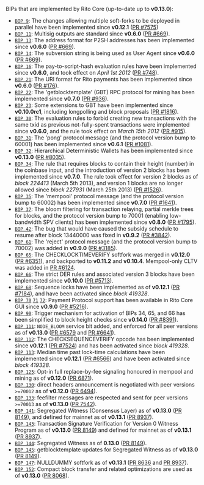 BIPs that are implemented by Rito Core (up-to-date up to **v0.13.0**):

* [`BIP 9`](https://github.com/rito/bips/blob/master/bip-0009.mediawiki): The changes allowing multiple soft-forks to be deployed in parallel have been implemented since **v0.12.1**  ([PR #7575](https://github.com/RitoProject/Ritocoin/pull/7575))
* [`BIP 11`](https://github.com/rito/bips/blob/master/bip-0011.mediawiki): Multisig outputs are standard since **v0.6.0** ([PR #669](https://github.com/RitoProject/Ritocoin/pull/669)).
* [`BIP 13`](https://github.com/rito/bips/blob/master/bip-0013.mediawiki): The address format for P2SH addresses has been implemented since **v0.6.0** ([PR #669](https://github.com/RitoProject/Ritocoin/pull/669)).
* [`BIP 14`](https://github.com/rito/bips/blob/master/bip-0014.mediawiki): The subversion string is being used as User Agent since **v0.6.0** ([PR #669](https://github.com/RitoProject/Ritocoin/pull/669)).
* [`BIP 16`](https://github.com/rito/bips/blob/master/bip-0016.mediawiki): The pay-to-script-hash evaluation rules have been implemented since **v0.6.0**, and took effect on *April 1st 2012* ([PR #748](https://github.com/RitoProject/Ritocoin/pull/748)).
* [`BIP 21`](https://github.com/rito/bips/blob/master/bip-0021.mediawiki): The URI format for Rito payments has been implemented since **v0.6.0** ([PR #176](https://github.com/RitoProject/Ritocoin/pull/176)).
* [`BIP 22`](https://github.com/rito/bips/blob/master/bip-0022.mediawiki): The 'getblocktemplate' (GBT) RPC protocol for mining has been implemented since **v0.7.0** ([PR #936](https://github.com/RitoProject/Ritocoin/pull/936)).
* [`BIP 23`](https://github.com/rito/bips/blob/master/bip-0023.mediawiki): Some extensions to GBT have been implemented since **v0.10.0rc1**, including longpolling and block proposals ([PR #1816](https://github.com/RitoProject/Ritocoin/pull/1816)).
* [`BIP 30`](https://github.com/rito/bips/blob/master/bip-0030.mediawiki): The evaluation rules to forbid creating new transactions with the same txid as previous not-fully-spent transactions were implemented since **v0.6.0**, and the rule took effect on *March 15th 2012* ([PR #915](https://github.com/RitoProject/Ritocoin/pull/915)).
* [`BIP 31`](https://github.com/rito/bips/blob/master/bip-0031.mediawiki): The 'pong' protocol message (and the protocol version bump to 60001) has been implemented since **v0.6.1** ([PR #1081](https://github.com/RitoProject/Ritocoin/pull/1081)).
* [`BIP 32`](https://github.com/rito/bips/blob/master/bip-0032.mediawiki): Hierarchical Deterministic Wallets has been implemented since **v0.13.0** ([PR #8035](https://github.com/RitoProject/Ritocoin/pull/8035)).
* [`BIP 34`](https://github.com/rito/bips/blob/master/bip-0034.mediawiki): The rule that requires blocks to contain their height (number) in the coinbase input, and the introduction of version 2 blocks has been implemented since **v0.7.0**. The rule took effect for version 2 blocks as of *block 224413* (March 5th 2013), and version 1 blocks are no longer allowed since *block 227931* (March 25th 2013) ([PR #1526](https://github.com/RitoProject/Ritocoin/pull/1526)).
* [`BIP 35`](https://github.com/rito/bips/blob/master/bip-0035.mediawiki): The 'mempool' protocol message (and the protocol version bump to 60002) has been implemented since **v0.7.0** ([PR #1641](https://github.com/RitoProject/Ritocoin/pull/1641)).
* [`BIP 37`](https://github.com/rito/bips/blob/master/bip-0037.mediawiki): The bloom filtering for transaction relaying, partial merkle trees for blocks, and the protocol version bump to 70001 (enabling low-bandwidth SPV clients) has been implemented since **v0.8.0** ([PR #1795](https://github.com/RitoProject/Ritocoin/pull/1795)).
* [`BIP 42`](https://github.com/rito/bips/blob/master/bip-0042.mediawiki): The bug that would have caused the subsidy schedule to resume after block 13440000 was fixed in **v0.9.2** ([PR #3842](https://github.com/RitoProject/Ritocoin/pull/3842)).
* [`BIP 61`](https://github.com/rito/bips/blob/master/bip-0061.mediawiki): The 'reject' protocol message (and the protocol version bump to 70002) was added in **v0.9.0** ([PR #3185](https://github.com/RitoProject/Ritocoin/pull/3185)).
* [`BIP 65`](https://github.com/rito/bips/blob/master/bip-0065.mediawiki): The CHECKLOCKTIMEVERIFY softfork was merged in **v0.12.0** ([PR #6351](https://github.com/RitoProject/Ritocoin/pull/6351)), and backported to **v0.11.2** and **v0.10.4**. Mempool-only CLTV was added in [PR #6124](https://github.com/RitoProject/Ritocoin/pull/6124).
* [`BIP 66`](https://github.com/rito/bips/blob/master/bip-0066.mediawiki): The strict DER rules and associated version 3 blocks have been implemented since **v0.10.0** ([PR #5713](https://github.com/RitoProject/Ritocoin/pull/5713)).
* [`BIP 68`](https://github.com/rito/bips/blob/master/bip-0068.mediawiki): Sequence locks have been implemented as of **v0.12.1**  ([PR #7184](https://github.com/RitoProject/Ritocoin/pull/7184)), and have been activated since *block 419328*.
* [`BIP 70`](https://github.com/rito/bips/blob/master/bip-0070.mediawiki) [`71`](https://github.com/rito/bips/blob/master/bip-0071.mediawiki) [`72`](https://github.com/rito/bips/blob/master/bip-0072.mediawiki): Payment Protocol support has been available in Rito Core GUI since **v0.9.0** ([PR #5216](https://github.com/RitoProject/Ritocoin/pull/5216)).
* [`BIP 90`](https://github.com/rito/bips/blob/master/bip-0090.mediawiki): Trigger mechanism for activation of BIPs 34, 65, and 66 has been simplified to block height checks since **v0.14.0** ([PR #8391](https://github.com/RitoProject/Ritocoin/pull/8391)).
* [`BIP 111`](https://github.com/rito/bips/blob/master/bip-0111.mediawiki): `NODE_BLOOM` service bit added, and enforced for all peer versions as of **v0.13.0** ([PR #6579](https://github.com/RitoProject/Ritocoin/pull/6579) and [PR #6641](https://github.com/RitoProject/Ritocoin/pull/6641)).
* [`BIP 112`](https://github.com/rito/bips/blob/master/bip-0112.mediawiki): The CHECKSEQUENCEVERIFY opcode has been implemented since **v0.12.1** ([PR #7524](https://github.com/RitoProject/Ritocoin/pull/7524)) and has been activated since *block 419328*.
* [`BIP 113`](https://github.com/rito/bips/blob/master/bip-0113.mediawiki): Median time past lock-time calculations have been implemented since **v0.12.1** ([PR #6566](https://github.com/RitoProject/Ritocoin/pull/6566)) and have been activated since *block 419328*.
* [`BIP 125`](https://github.com/rito/bips/blob/master/bip-0125.mediawiki): Opt-in full replace-by-fee signaling honoured in mempool and mining as of **v0.12.0** ([PR 6871](https://github.com/RitoProject/Ritocoin/pull/6871)).
* [`BIP 130`](https://github.com/rito/bips/blob/master/bip-0130.mediawiki): direct headers announcement is negotiated with peer versions `>=70012` as of **v0.12.0** ([PR 6494](https://github.com/RitoProject/Ritocoin/pull/6494)).
* [`BIP 133`](https://github.com/rito/bips/blob/master/bip-0133.mediawiki): feefilter messages are respected and sent for peer versions `>=70013` as of **v0.13.0** ([PR 7542](https://github.com/RitoProject/Ritocoin/pull/7542)).
* [`BIP 141`](https://github.com/rito/bips/blob/master/bip-0141.mediawiki): Segregated Witness (Consensus Layer) as of **v0.13.0** ([PR 8149](https://github.com/RitoProject/Ritocoin/pull/8149)), and defined for mainnet as of **v0.13.1** ([PR 8937](https://github.com/RitoProject/Ritocoin/pull/8937)).
* [`BIP 143`](https://github.com/rito/bips/blob/master/bip-0143.mediawiki): Transaction Signature Verification for Version 0 Witness Program as of **v0.13.0** ([PR 8149](https://github.com/RitoProject/Ritocoin/pull/8149)) and defined for mainnet as of **v0.13.1** ([PR 8937](https://github.com/RitoProject/Ritocoin/pull/8937)).
* [`BIP 144`](https://github.com/rito/bips/blob/master/bip-0144.mediawiki): Segregated Witness as of **0.13.0** ([PR 8149](https://github.com/RitoProject/Ritocoin/pull/8149)).
* [`BIP 145`](https://github.com/rito/bips/blob/master/bip-0145.mediawiki): getblocktemplate updates for Segregated Witness as of **v0.13.0** ([PR 8149](https://github.com/RitoProject/Ritocoin/pull/8149)).
* [`BIP 147`](https://github.com/rito/bips/blob/master/bip-0147.mediawiki): NULLDUMMY softfork as of **v0.13.1** ([PR 8636](https://github.com/RitoProject/Ritocoin/pull/8636) and [PR 8937](https://github.com/RitoProject/Ritocoin/pull/8937)).
* [`BIP 152`](https://github.com/rito/bips/blob/master/bip-0152.mediawiki): Compact block transfer and related optimizations are used as of **v0.13.0** ([PR 8068](https://github.com/RitoProject/Ritocoin/pull/8068)).
